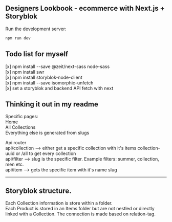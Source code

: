 ## Designers Lookbook - ecommerce with Next.js + Storyblok

Run the development server:

```bash
npm run dev
```

## Todo list for myself

[x] npm install --save @zeit/next-sass node-sass </br>
[x] npm install swr</br>
[x] npm install storyblok-node-client</br>
[x] npm install --save isomorphic-unfetch</br>
[x] set a storyblok and backend API fetch with next</br>

## Thinking it out in my readme

Specific pages: <br>
Home <br>
All Collections <br>
Everything else is generated from slugs <br>

Api router <br>
api/collection --> either get a specific collection with it's items collection-uuid or /all to get every collection <br>
api/filter --> slug is the specific filter. Example filters: summer, collection, men etc. <br>
api/item --> gets the specific item with it's name slug

---

## Storyblok structure.

Each Collection information is store within a folder. <br>
Each Product is stored in an Items folder but are not nestled or directly linked with a Collection. The connection is made based on relation-tag.
